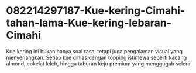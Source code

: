 # 082214297187-Kue-kering-Cimahi-tahan-lama-Kue-kering-lebaran-Cimahi
Kue kering ini bukan hanya soal rasa, tetapi juga pengalaman visual yang menyenangkan. Setiap kue dihias dengan topping istimewa seperti kacang almond, cokelat leleh, hingga taburan keju premium yang menggugah selera
